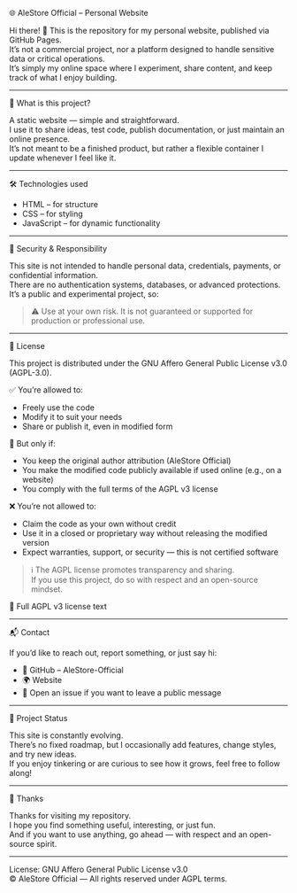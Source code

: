 🌐 AleStore Official – Personal Website

Hi there! 👋 This is the repository for my personal website, published via GitHub Pages.  
It’s not a commercial project, nor a platform designed to handle sensitive data or critical operations.  
It’s simply my online space where I experiment, share content, and keep track of what I enjoy building.

---

🧭 What is this project?

A static website — simple and straightforward.  
I use it to share ideas, test code, publish documentation, or just maintain an online presence.  
It’s not meant to be a finished product, but rather a flexible container I update whenever I feel like it.

---

🛠️ Technologies used

- HTML – for structure  
- CSS – for styling  
- JavaScript – for dynamic functionality

---

🔐 Security & Responsibility

This site is not intended to handle personal data, credentials, payments, or confidential information.  
There are no authentication systems, databases, or advanced protections.  
It’s a public and experimental project, so:

> ⚠️ Use at your own risk. It is not guaranteed or supported for production or professional use.

---

📜 License

This project is distributed under the GNU Affero General Public License v3.0 (AGPL-3.0).

✅ You’re allowed to:

- Freely use the code  
- Modify it to suit your needs  
- Share or publish it, even in modified form

📢 But only if:

- You keep the original author attribution (AleStore Official)  
- You make the modified code publicly available if used online (e.g., on a website)  
- You comply with the full terms of the AGPL v3 license

❌ You’re not allowed to:

- Claim the code as your own without credit  
- Use it in a closed or proprietary way without releasing the modified version  
- Expect warranties, support, or security — this is not certified software

> ℹ️ The AGPL license promotes transparency and sharing.  
> If you use this project, do so with respect and an open-source mindset.

🔗 Full AGPL v3 license text

---

📬 Contact

If you’d like to reach out, report something, or just say hi:

- 🔗 GitHub – AleStore-Official  
- 🌍 Website  
- 💬 Open an issue if you want to leave a public message

---

🚧 Project Status

This site is constantly evolving.  
There’s no fixed roadmap, but I occasionally add features, change styles, and try new ideas.  
If you enjoy tinkering or are curious to see how it grows, feel free to follow along!

---

🙏 Thanks

Thanks for visiting my repository.  
I hope you find something useful, interesting, or just fun.  
And if you want to use anything, go ahead — with respect and an open-source spirit.

---

License: GNU Affero General Public License v3.0  
© AleStore Official — All rights reserved under AGPL terms.
